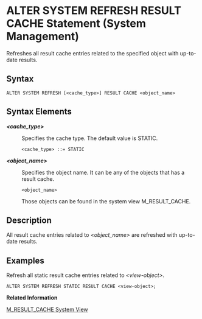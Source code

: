 <!-- loio9d274fa7e20d4841a6017e020d871aa0 -->

# ALTER SYSTEM REFRESH RESULT CACHE Statement \(System Management\)

Refreshes all result cache entries related to the specified object with up-to-date results.



## Syntax

```
ALTER SYSTEM REFRESH [<cache_type>] RESULT CACHE <object_name>
```



## Syntax Elements


<dl>
<dt><b>

*<cache\_type\>*

</b></dt>
<dd>

Specifies the cache type. The default value is STATIC.

```
<cache_type> ::= STATIC
```



</dd><dt><b>

*<object\_name\>*

</b></dt>
<dd>

Specifies the object name. It can be any of the objects that has a result cache.

```
<object_name>
```

Those objects can be found in the system view M\_RESULT\_CACHE.



</dd>
</dl>



## Description

All result cache entries related to *<object\_name\>* are refreshed with up-to-date results.



<a name="loio9d274fa7e20d4841a6017e020d871aa0__section_m1v_ycb_chb"/>

## Examples

Refresh all static result cache entries related to *<view-object\>*.

```
ALTER SYSTEM REFRESH STATIC RESULT CACHE <view-object>;
```

**Related Information**  


[M\_RESULT\_CACHE System View](../../020-System-Views-Reference/022-Monitoring-Views/m-result-cache-system-view-71e6d97.md "Provides result cache information.")

